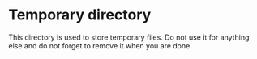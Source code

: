 # Temporary directory

This directory is used to store temporary files. Do not use it for anything else and do not forget to remove it when you are done.
